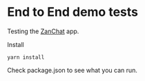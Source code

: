 # End to End demo tests

Testing the [ZanChat](zan-chat.herokuapp.com) app.

Install
```
yarn install
```

Check package.json to see what you can run.
